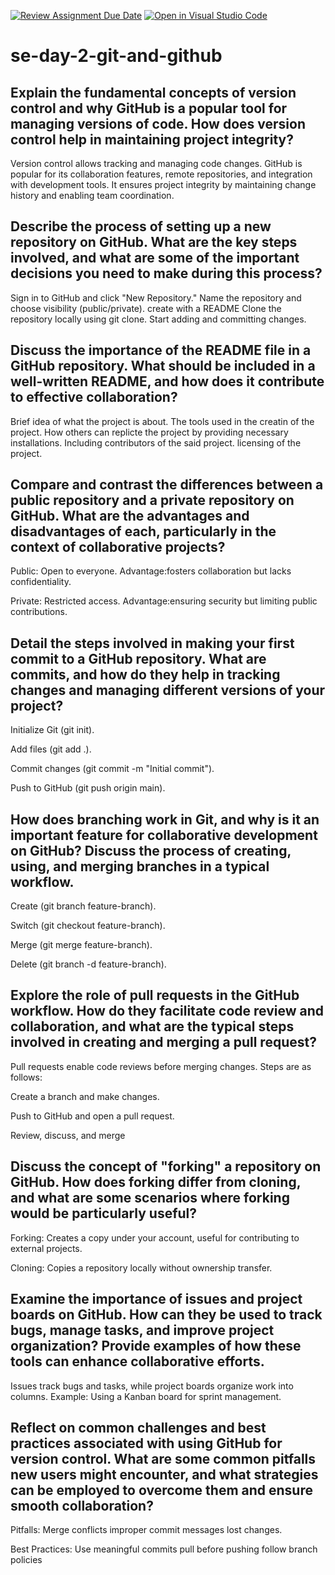 [![Review Assignment Due Date](https://classroom.github.com/assets/deadline-readme-button-22041afd0340ce965d47ae6ef1cefeee28c7c493a6346c4f15d667ab976d596c.svg)](https://classroom.github.com/a/8wgCKhpZ)
[![Open in Visual Studio Code](https://classroom.github.com/assets/open-in-vscode-2e0aaae1b6195c2367325f4f02e2d04e9abb55f0b24a779b69b11b9e10269abc.svg)](https://classroom.github.com/online_ide?assignment_repo_id=18434744&assignment_repo_type=AssignmentRepo)
# se-day-2-git-and-github
## Explain the fundamental concepts of version control and why GitHub is a popular tool for managing versions of code. How does version control help in maintaining project integrity?
Version control allows tracking and managing code changes. GitHub is popular for its collaboration features, remote repositories, and integration with development tools. It ensures project integrity by maintaining change history and enabling team coordination.

## Describe the process of setting up a new repository on GitHub. What are the key steps involved, and what are some of the important decisions you need to make during this process?
Sign in to GitHub and click "New Repository."
Name the repository and choose visibility (public/private).
create with a README 
Clone the repository locally using git clone.
Start adding and committing changes.

## Discuss the importance of the README file in a GitHub repository. What should be included in a well-written README, and how does it contribute to effective collaboration?
Brief idea of what the project is about.
The tools used in the creatin of the project.
How others can replicte the project by providing necessary installations.
Including contributors of the said project.
licensing of the project.


## Compare and contrast the differences between a public repository and a private repository on GitHub. What are the advantages and disadvantages of each, particularly in the context of collaborative projects?
Public: Open to everyone.
Advantage:fosters collaboration but lacks confidentiality.

Private: Restricted access. 
Advantage:ensuring security but limiting public contributions. 

## Detail the steps involved in making your first commit to a GitHub repository. What are commits, and how do they help in tracking changes and managing different versions of your project?
Initialize Git (git init).

Add files (git add .).

Commit changes (git commit -m "Initial commit").

Push to GitHub (git push origin main).

## How does branching work in Git, and why is it an important feature for collaborative development on GitHub? Discuss the process of creating, using, and merging branches in a typical workflow.
Create (git branch feature-branch).

Switch (git checkout feature-branch).

Merge (git merge feature-branch).

Delete (git branch -d feature-branch).

## Explore the role of pull requests in the GitHub workflow. How do they facilitate code review and collaboration, and what are the typical steps involved in creating and merging a pull request?
Pull requests enable code reviews before merging changes. 
Steps are as follows:

Create a branch and make changes.

Push to GitHub and open a pull request.

Review, discuss, and merge

## Discuss the concept of "forking" a repository on GitHub. How does forking differ from cloning, and what are some scenarios where forking would be particularly useful?
Forking: Creates a copy under your account, useful for contributing to external projects.

Cloning: Copies a repository locally without ownership transfer.

## Examine the importance of issues and project boards on GitHub. How can they be used to track bugs, manage tasks, and improve project organization? Provide examples of how these tools can enhance collaborative efforts.
Issues track bugs and tasks, while project boards organize work into columns. Example: Using a Kanban board for sprint management.

## Reflect on common challenges and best practices associated with using GitHub for version control. What are some common pitfalls new users might encounter, and what strategies can be employed to overcome them and ensure smooth collaboration?
Pitfalls: Merge conflicts
improper commit messages
lost changes.

Best Practices: Use meaningful commits
pull before pushing
follow branch policies
